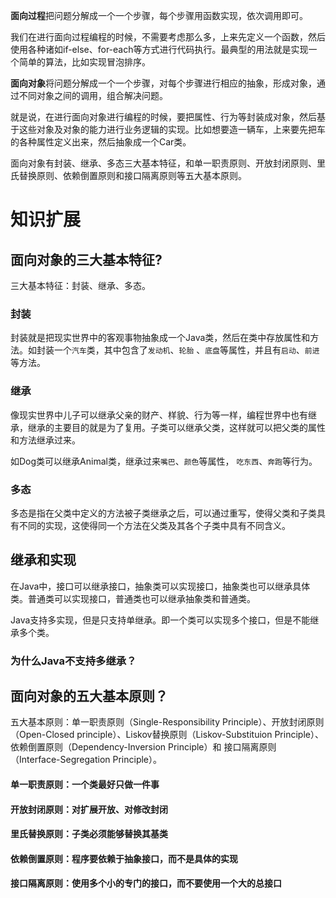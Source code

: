**面向过程**把问题分解成一个一个步骤，每个步骤用函数实现，依次调用即可。

我们在进行面向过程编程的时候，不需要考虑那么多，上来先定义一个函数，然后使用各种诸如if-else、for-each等方式进行代码执行。最典型的用法就是实现一个简单的算法，比如实现冒泡排序。 

**面向对象**将问题分解成一个一个步骤，对每个步骤进行相应的抽象，形成对象，通过不同对象之间的调用，组合解决问题。

就是说，在进行面向对象进行编程的时候，要把属性、行为等封装成对象，然后基于这些对象及对象的能力进行业务逻辑的实现。比如想要造一辆车，上来要先把车的各种属性定义出来，然后抽象成一个Car类。

面向对象有封装、继承、多态三大基本特征，和单一职责原则、开放封闭原则、里氏替换原则、依赖倒置原则和接口隔离原则等五大基本原则。



# 知识扩展

## 面向对象的三大基本特征?

三大基本特征：封装、继承、多态。

### 封装

封装就是把现实世界中的客观事物抽象成一个Java类，然后在类中存放属性和方法。如封装一个`汽车`类，其中包含了`发动机`、`轮胎` 、`底盘`等属性，并且有`启动`、`前进`等方法。

### 继承

像现实世界中儿子可以继承父亲的财产、样貌、行为等一样，编程世界中也有继承，继承的主要目的就是为了复用。子类可以继承父类，这样就可以把父类的属性和方法继承过来。

如Dog类可以继承Animal类，继承过来`嘴巴`、`颜色`等属性， `吃东西`、`奔跑`等行为。



### 多态

多态是指在父类中定义的方法被子类继承之后，可以通过重写，使得父类和子类具有不同的实现，这使得同一个方法在父类及其各个子类中具有不同含义。

## 继承和实现

在Java中，接口可以继承接口，抽象类可以实现接口，抽象类也可以继承具体类。普通类可以实现接口，普通类也可以继承抽象类和普通类。

Java支持多实现，但是只支持单继承。即一个类可以实现多个接口，但是不能继承多个类。



### 为什么Java不支持多继承？





## 面向对象的五大基本原则？ 

五大基本原则：单一职责原则（Single-Responsibility Principle）、开放封闭原则（Open-Closed principle）、Liskov替换原则（Liskov-Substituion Principle）、依赖倒置原则（Dependency-Inversion Principle）和 接口隔离原则（Interface-Segregation Principle）。

#### 单一职责原则：一个类最好只做一件事

#### 开放封闭原则：对扩展开放、对修改封闭

#### 里氏替换原则：子类必须能够替换其基类

#### 依赖倒置原则：程序要依赖于抽象接口，而不是具体的实现

#### 接口隔离原则：使用多个小的专门的接口，而不要使用一个大的总接口